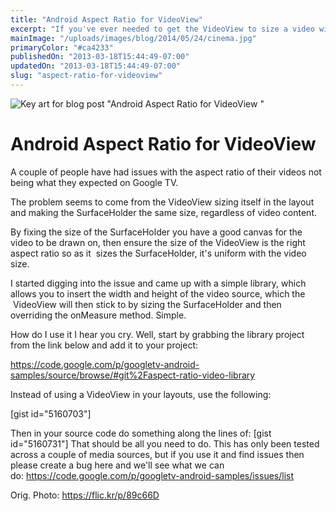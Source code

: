 ```yaml
---
title: "Android Aspect Ratio for VideoView"
excerpt: "If you've ever needed to get the VideoView to size a video with the correct aspect ratio and found that the Android VideoView isn't working for you then give this a try...."
mainImage: "/uploads/images/blog/2014/05/24/cinema.jpg"
primaryColor: "#ca4233"
publishedOn: "2013-03-18T15:44:49-07:00"
updatedOn: "2013-03-18T15:44:49-07:00"
slug: "aspect-ratio-for-videoview"
---
```

![Key art for blog post "Android Aspect Ratio for VideoView "](/uploads/images/blog/2014/05/24/cinema.jpg)

# Android Aspect Ratio for VideoView 

A couple of people have had issues with the aspect ratio of their videos not being what they expected on Google TV. 

The problem seems to come from the VideoView sizing itself in the layout and making the SurfaceHolder the same size, regardless of video content. 

By fixing the size of the SurfaceHolder you have a good canvas for the video to be drawn on, then ensure the size of the VideoView is the right aspect ratio so as it  sizes the SurfaceHolder, it's uniform with the video size. 

I started digging into the issue and came up with a simple library, which allows you to insert the width and height of the video source, which the  VideoView will then stick to by sizing the SurfaceHolder and then overriding the onMeasure method. Simple. 

How do I use it I hear you cry. Well, start by grabbing the library project from the link below and add it to your project: 

<https://code.google.com/p/googletv-android-samples/source/browse/#git%2Faspect-ratio-video-library> 

Instead of using a VideoView in your layouts, use the following: 

[gist id="5160703"] 

Then in your source code do something along the lines of: [gist id="5160731"] That should be all you need to do. This has only been tested across a couple of media sources, but if you use it and find issues then please create a bug here and we'll see what we can do: <https://code.google.com/p/googletv-android-samples/issues/list>

Orig. Photo: https://flic.kr/p/89c66D